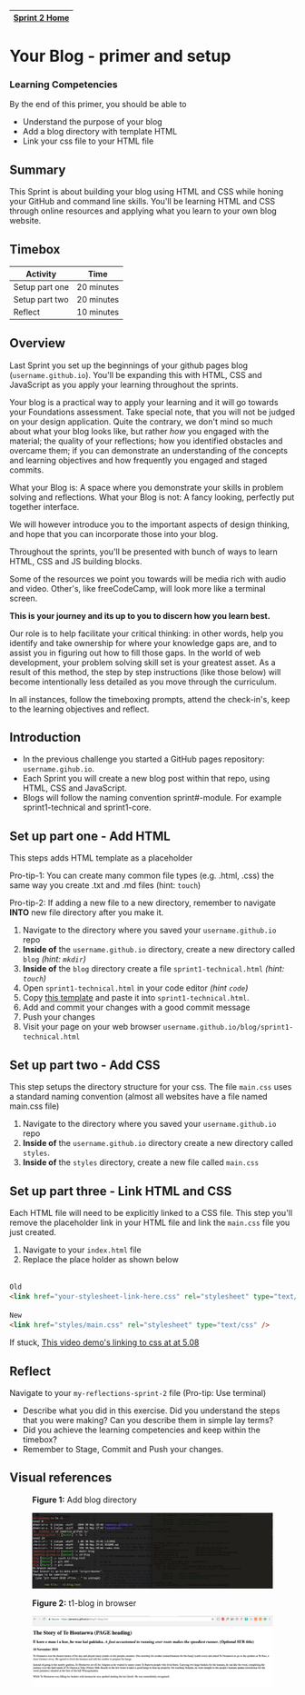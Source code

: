 [Sprint 2 Home](README.md)|
---|

# Your Blog - primer and setup

### Learning Competencies
By the end of this primer, you should be able to

- Understand the purpose of your blog
- Add a blog directory with template HTML
- Link your css file to your HTML file

## Summary
This Sprint is about building your blog using HTML and CSS while honing your GitHub and command line skills. You'll be learning HTML and CSS through online resources and applying what you learn to your own blog website.


## Timebox

Activity | Time|
------------|----------|
Setup part one | 20 minutes |
Setup part two | 20 minutes
Reflect | 10 minutes |


## Overview
Last Sprint you set up the beginnings of your github pages blog (`username.github.io`). You'll be expanding this with HTML,  CSS and JavaScript as you apply your learning throughout the sprints.

Your blog is a practical way to apply your learning and it will go towards your Foundations assessment. Take special note, that you will not be judged on your design application. Quite the contrary, we don't mind so much about what your blog looks like, but rather _how_ you engaged with the material; the quality of your reflections; how you identified obstacles and overcame them; if you can demonstrate an understanding of the concepts and learning objectives and how frequently you engaged and staged commits.

What your Blog is: A space where you demonstrate your skills in problem solving and reflections.
What your Blog is not: A fancy looking, perfectly put together interface.

We will however introduce you to the important aspects of design thinking, and hope that you can incorporate those into your blog.

Throughout the sprints, you'll be presented with bunch of ways to learn HTML, CSS and JS building blocks.

Some of the resources we point you towards will be media rich with audio and video. Other's, like freeCodeCamp, will look more like a terminal screen.

__This is your journey and its up to you to discern how you learn best.__

Our role is to help facilitate your critical thinking: in other words, help you identify and take ownership for where your knowledge gaps are, and to assist you in figuring out how to fill those gaps. In the world of web development, your problem solving skill set is your greatest asset. As a result of this method, the step by step instructions (like those below) will become intentionally less detailed as you move through the curriculum.

In all instances, follow the timeboxing prompts, attend the check-in's, keep to the learning objectives and reflect.

## Introduction
- In the previous challenge you started a GitHub pages repository: `username.gihub.io`.  
- Each Sprint you will create a new blog post within that repo, using HTML, CSS and JavaScript.
- Blogs will follow the naming convention sprint#-module. For example sprint1-technical and sprint1-core.

## Set up part one - Add HTML
This steps adds HTML template as a placeholder

Pro-tip-1: You can create many common file types (e.g. .html, .css) the same way you create .txt and .md files (hint: `touch`)

Pro-tip-2: If adding a new file to a new directory, remember to navigate __INTO__ new file directory after you make it.

1. Navigate to the directory where you saved your `username.github.io` repo
2. __Inside of__ the `username.github.io` directory, create a new directory called `blog` _(hint: `mkdir`)_
3. __Inside of__ the `blog` directory create a file `sprint1-technical.html` _(hint: `touch`)_
4. Open `sprint1-technical.html` in your code editor _(hint `code`)_
5. Copy [this template](../resources/html-template.html) and paste it into `sprint1-technical.html`.
4. Add and commit your changes with a good commit message
5. Push your changes
6. Visit your page on your web browser `username.github.io/blog/sprint1-technical.html`

## Set up part two - Add CSS
This step setups the directory structure for your css. The file `main.css` uses a standard naming convention (almost all websites have a file named main.css file)

1. Navigate to the directory where you saved your `username.github.io` repo
2. __Inside of__ the `username.github.io` directory create a new directory called `styles`.
3. __Inside of__ the `styles` directory, create a new file called `main.css`


## Set up part three - Link HTML and CSS
Each HTML file will need to be explicitly linked to a CSS file. This step you'll remove the placeholder link in your HTML file and link the `main.css` file you just created.

1. Navigate to your `index.html` file  
2. Replace the place holder as shown below  

```html

Old
<link href="your-stylesheet-link-here.css" rel="stylesheet" type="text/css">  `<title>My blog</title>`

New
<link href="styles/main.css" rel="stylesheet" type="text/css" />

```

If stuck, [This video demo's linking to css at at 5.08](https://www.youtube.com/watch?v=gBi8Obib0tw)


## Reflect
Navigate to your `my-reflections-sprint-2` file (Pro-tip: Use terminal)

- Describe what you did in this exercise. Did you understand the steps that you were making? Can you describe them in simple lay terms?
- Did you achieve the learning competencies and keep within the timebox?
- Remember to Stage, Commit and Push your changes.


## Visual references


<figure>
  <figcaption>
    <p><strong>Figure 1:</strong> Add blog directory</p>
  </figcaption>
  <img src="../images/blog-1-mkdir.png" alt="adding directory"><br>
</figure>

<figure>
  <figcaption>
    <p><strong>Figure 2:</strong> t1-blog in browser</p>
  </figcaption>
  <img src="../images/blog-2-template-on-web.png" alt="photo of blog template on browser"><br>
</figure>
